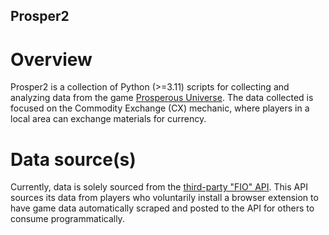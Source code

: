 ## Prosper2

# Overview
Prosper2 is a collection of Python (>=3.11) scripts for collecting and analyzing data from the game [Prosperous Universe](https://prosperousuniverse.com/). The data collected is focused on the Commodity Exchange (CX) mechanic, where players in a local area can exchange materials for currency. 

# Data source(s)
Currently, data is solely sourced from the [third-party "FIO" API](https://doc.fnar.net). This API sources its data from players who voluntarily install a browser extension to have game data automatically scraped and posted to the API for others to consume programmatically.
